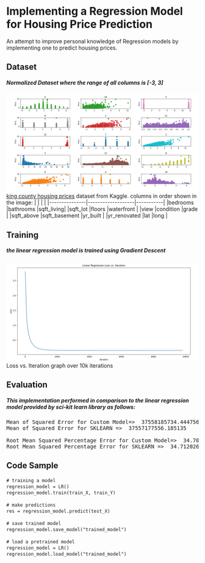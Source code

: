 # Implementing a Regression Model for Housing Price Prediction
An attempt to improve personal knowledge of Regression models by implementing one to predict housing prices.
## Dataset

##### Normalized Dataset where the range of all columns is [-3, 3]
![Standardized Dataset](./Standardized_Dataset.png)
[king county housing prices](https://www.kaggle.com/datasets/harlfoxem/housesalesprediction) dataset from Kaggle.
columns in order shown in the image:
|               |                   |           |
|---------------|-------------------|-----------|
|bedrooms		|bathrooms 			|sqft_living|
|sqft_lot 		|floors 			|waterfront	|
|view			|condition 			|grade 		|
|sqft_above 	|sqft_basement 		|yr_built 	|
|yr_renovated 	|lat 				|long		|

## Training
##### the linear regression model is trained using Gradient Descent
![Loss vs. Iteration](./loss_vs_Iteration.png)
Loss vs. Iteration graph over 10k iterations

## Evaluation
##### This implementation performed in comparison to the linear regression model provided by sci-kit learn library as follows:
<pre>
Mean of Squared Error for Custom Model=>  37558185734.444756
Mean of Squared Error for SKLEARN =>  37557177556.185135

Root Mean Squared Percentage Error for Custom Model=>  34.70862548988226
Root Mean Squared Percentage Error for SKLEARN =>  34.71202648861756
</pre>
## Code Sample
```
# training a model
regression_model = LR()
regression_model.train(train_X, train_Y)

# make predictions 
res = regression_model.predict(test_X)

# save trained model
regression_model.save_model("trained_model")

# load a pretrained model
regression_model = LR()
regression_model.load_model("trained_model")
````
